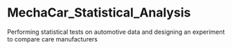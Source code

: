 # MechaCar_Statistical_Analysis
Performing statistical tests on automotive data and designing an experiment to compare care manufacturers
